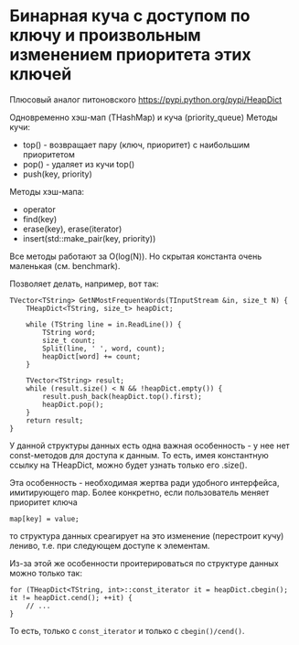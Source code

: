 Бинарная куча с доступом по ключу и произвольным изменением приоритета этих ключей
=====================================================
Плюсовый аналог питоновского https://pypi.python.org/pypi/HeapDict

Одновременно хэш-мап (THashMap) и куча (priority_queue)
Методы кучи:
- top() - возвращает пару (ключ, приоритет) с наибольшим приоритетом
- pop() - удаляет из кучи top()
- push(key, priority)

Методы хэш-мапа:
- operator[](key)
- find(key)
- erase(key), erase(iterator)
- insert(std::make_pair(key, priority))

Все методы работают за O(log(N)). Но скрытая константа очень маленькая (см. benchmark).

Позволяет делать, например, вот так:
```
TVector<TString> GetNMostFrequentWords(TInputStream &in, size_t N) {
    THeapDict<TString, size_t> heapDict;

    while (TString line = in.ReadLine()) {
        TString word;
        size_t count;
        Split(line, ' ', word, count);
        heapDict[word] += count;
    }

    TVector<TString> result;
    while (result.size() < N && !heapDict.empty()) {
        result.push_back(heapDict.top().first);
        heapDict.pop();
    }
    return result;
}
```

У данной структуры данных есть одна важная особенность - у нее нет const-методов для доступа к данным.
То есть, имея константную ссылку на THeapDict, можно будет узнать только его .size().

Эта особенность - необходимая жертва ради удобного интерфейса, имитирующего map.
Более конкретно, если пользователь меняет приоритет ключа
```
map[key] = value;
```
то структура данных среагирует на это изменение (перестроит кучу) лениво, т.е. при следующем доступе к элементам.

Из-за этой же особенности проитерироваться по структуре данных можно только так:
```
for (THeapDict<TString, int>::const_iterator it = heapDict.cbegin(); it != heapDict.cend(); ++it) {
    // ...
}
```
То есть, только с ```const_iterator``` и только с ```cbegin()/cend()```.
